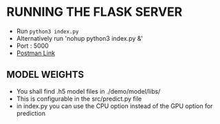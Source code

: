 # RUNNING THE FLASK SERVER
 - Run `python3 index.py`
 - Alternatively run 'nohup python3 index.py &'
 - Port : 5000
 - [Postman Link](https://www.getpostman.com/collections/7feee5532e5678e364b1)

## MODEL WEIGHTS
 - You shall find .h5 model files in ./demo/model/libs/<foldername>
  - This is configurable in the src/predict.py file
 - in index.py you can use the CPU option instead of the GPU option for prediction
